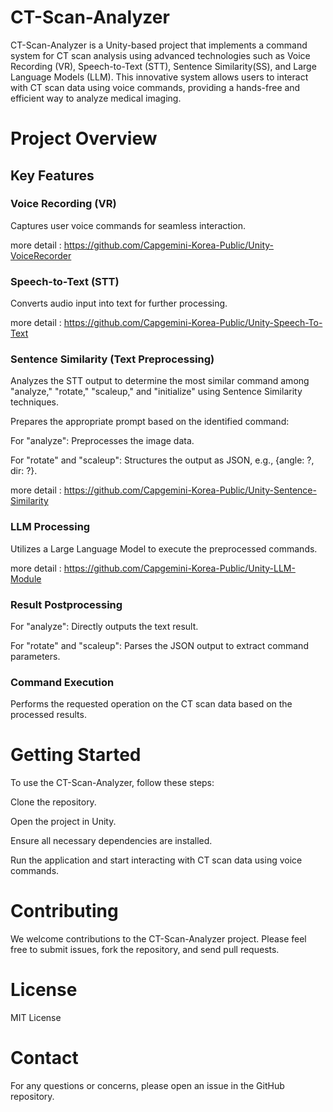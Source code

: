 # CT-Scan-Analyzer
CT-Scan-Analyzer is a Unity-based project that implements a command system for CT scan analysis using advanced technologies such as Voice Recording (VR), Speech-to-Text (STT), Sentence Similarity(SS), and Large Language Models (LLM). This innovative system allows users to interact with CT scan data using voice commands, providing a hands-free and efficient way to analyze medical imaging.

# Project Overview
## Key Features
### Voice Recording (VR)

Captures user voice commands for seamless interaction.

more detail : https://github.com/Capgemini-Korea-Public/Unity-VoiceRecorder

### Speech-to-Text (STT)

Converts audio input into text for further processing.

more detail : https://github.com/Capgemini-Korea-Public/Unity-Speech-To-Text

### Sentence Similarity (Text Preprocessing)

Analyzes the STT output to determine the most similar command among "analyze," "rotate," "scaleup," and "initialize" using Sentence Similarity techniques.

Prepares the appropriate prompt based on the identified command:

For "analyze": Preprocesses the image data.

For "rotate" and "scaleup": Structures the output as JSON, e.g., {angle: ?, dir: ?}.

more detail : https://github.com/Capgemini-Korea-Public/Unity-Sentence-Similarity

### LLM Processing

Utilizes a Large Language Model to execute the preprocessed commands.

more detail : https://github.com/Capgemini-Korea-Public/Unity-LLM-Module

### Result Postprocessing

For "analyze": Directly outputs the text result.

For "rotate" and "scaleup": Parses the JSON output to extract command parameters.

### Command Execution

Performs the requested operation on the CT scan data based on the processed results.

# Getting Started
To use the CT-Scan-Analyzer, follow these steps:

Clone the repository.

Open the project in Unity.

Ensure all necessary dependencies are installed.

Run the application and start interacting with CT scan data using voice commands.

# Contributing
We welcome contributions to the CT-Scan-Analyzer project. Please feel free to submit issues, fork the repository, and send pull requests.

# License
MIT License

# Contact
For any questions or concerns, please open an issue in the GitHub repository.

